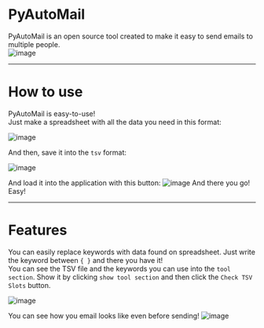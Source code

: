 # PyAutoMail  
PyAutoMail is an open source tool created to make it easy to send emails to multiple people.  
![image](https://user-images.githubusercontent.com/78972830/135732791-28eb237b-e95c-41b7-979e-b01091b54c06.png)  

---

# How to use  
PyAutoMail is easy-to-use!  
Just make a spreadsheet with all the data you need in this format:

![image](https://user-images.githubusercontent.com/78972830/135733243-eab52f4c-38a9-449b-8548-70a61e1a162a.png)
  
And then, save it into the `tsv` format: 

![image](https://user-images.githubusercontent.com/78972830/135733262-bfd7ace6-4fd0-43b6-83bd-78230046af4e.png)


And load it into the application with this button:
![image](https://user-images.githubusercontent.com/78972830/135733067-105a3bba-53a0-4d42-abc2-3c687b236a0f.png)
And there you go! Easy!

---

# Features
You can easily replace keywords with data found on spreadsheet. Just write the keyword between `{ }` and there you have it!  
You can see the TSV file and the keywords you can use into the `tool section`.
Show it by clicking `show tool section` and then click the `Check TSV Slots` button.

![image](https://user-images.githubusercontent.com/78972830/135733439-27c00251-8b26-439c-baf4-d9d5b0c5abaa.png)

You can see how you email looks like even before sending!
![image](https://user-images.githubusercontent.com/78972830/135733532-3f564cad-5ad1-4c93-ae8c-ac701408405a.png)

